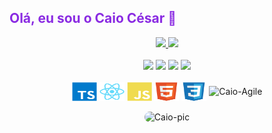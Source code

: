 ### <h2 style="color: blueviolet; ">Olá, eu sou o Caio César 👋</h2>

<div class="container">
    <div class="stats" align="center" margin="2rem">
        <a href="https://github.com/CaioCesarP">
            <img
                height="180em" src="https://github-readme-stats.vercel.app/api?username=CaioCesarP&show_icons=true&theme=tokyonight&include_all_commits=true&count_private=true" />
            <img
                height="180em" src="https://github-readme-stats.vercel.app/api/top-langs/?username=camilavirna&layout=compact&langs_count=7&theme=dracula"/>
        </a>
    </div>
    <br />
    <div class="contacts" align="center" position="absolute">
        <a href="mailto:caiocesarworks@gmail.com?subject=Entrando em contato" title="caiocesarworks@gmail.com"
            target="_blank"><img
                src="https://img.shields.io/badge/-Gmail-%23333?style=for-the-badge&logo=gmail&logoColor=white"
                target="_blank"></a>
        <a href="https://www.linkedin.com/in/profile-caio-césar-link/" title="Linkedin" target="_blank"><img
                src="https://img.shields.io/badge/-LinkedIn-%230077B5?style=for-the-badge&logo=linkedin&logoColor=white"
                target="_blank"></a>
        <a href="https://api.whatsapp.com/send?phone=5585997978280" title="Whatsapp" target="_blank"><img
                src="https://img.shields.io/badge/WhatsApp-25D366?style=for-the-badge&logo=whatsapp&logoColor=white"
                target="_blank"></a>
        <a href="https://vercel.com/caiocesarp" title="Vercel" target="_black"><img
                src="https://img.shields.io/badge/Vercel-000000?style=for-the-badge&logo=vercel&logoColor=white"
                target="_blank"></a>
    </div>
    <br />
    <div class="knowledge" align="center">
      <img align="center" title="Iniciante" alt="Caio-Typescript" height="30" width="40" src="https://raw.githubusercontent.com/devicons/devicon/master/icons/typescript/typescript-original.svg">
      <img align="center" title="Intermediário" alt="Caio-React" height="30" width="40" src="https://raw.githubusercontent.com/devicons/devicon/master/icons/react/react-original.svg">
  <img align="center" title="Intermediário/Excelente" alt="Caio-Js" height="30" width="40" src="https://raw.githubusercontent.com/devicons/devicon/master/icons/javascript/javascript-plain.svg">
  <img align="center" title="Intemediário/Excelente" alt="Caio-HTML" height="30" width="40" src="https://raw.githubusercontent.com/devicons/devicon/master/icons/html5/html5-original.svg">
  <img align="center" title="Intermediário/Excelente" alt="Caio-CSS" height="30" width="40" src="https://raw.githubusercontent.com/devicons/devicon/master/icons/css3/css3-original.svg">
  <img align="center" title="Intermediário" alt="Caio-Agile" src="https://img.shields.io/static/v1?style=for-the-badge&label=&message=metodologias%20%C3%A1geis&color=blueviolet" target="_blank">
    </div>
    <br />
    <div clas="funny" align="center">
      <img alt="Caio-pic" height="215" style="border-radius:3rem; cursor:default;" src="https://cdn.discordapp.com/attachments/524055688540848128/901635038041477151/media.io_sRfmmZmX.gif">
    </div>
</div>
